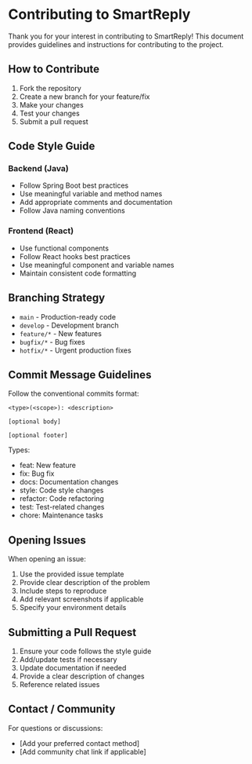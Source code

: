 # Contributing to SmartReply

Thank you for your interest in contributing to SmartReply! This document provides guidelines and instructions for contributing to the project.

## How to Contribute

1. Fork the repository
2. Create a new branch for your feature/fix
3. Make your changes
4. Test your changes
5. Submit a pull request

## Code Style Guide

### Backend (Java)
- Follow Spring Boot best practices
- Use meaningful variable and method names
- Add appropriate comments and documentation
- Follow Java naming conventions

### Frontend (React)
- Use functional components
- Follow React hooks best practices
- Use meaningful component and variable names
- Maintain consistent code formatting

## Branching Strategy

- `main` - Production-ready code
- `develop` - Development branch
- `feature/*` - New features
- `bugfix/*` - Bug fixes
- `hotfix/*` - Urgent production fixes

## Commit Message Guidelines

Follow the conventional commits format:
```
<type>(<scope>): <description>

[optional body]

[optional footer]
```

Types:
- feat: New feature
- fix: Bug fix
- docs: Documentation changes
- style: Code style changes
- refactor: Code refactoring
- test: Test-related changes
- chore: Maintenance tasks

## Opening Issues

When opening an issue:
1. Use the provided issue template
2. Provide clear description of the problem
3. Include steps to reproduce
4. Add relevant screenshots if applicable
5. Specify your environment details

## Submitting a Pull Request

1. Ensure your code follows the style guide
2. Add/update tests if necessary
3. Update documentation if needed
4. Provide a clear description of changes
5. Reference related issues

## Contact / Community

For questions or discussions:
- [Add your preferred contact method]
- [Add community chat link if applicable] 
